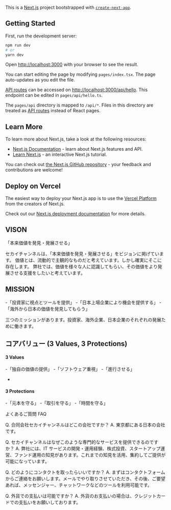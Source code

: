This is a [Next.js](https://nextjs.org/) project bootstrapped with [`create-next-app`](https://github.com/vercel/next.js/tree/canary/packages/create-next-app).

## Getting Started

First, run the development server:

```bash
npm run dev
# or
yarn dev
```

Open [http://localhost:3000](http://localhost:3000) with your browser to see the result.

You can start editing the page by modifying `pages/index.tsx`. The page auto-updates as you edit the file.

[API routes](https://nextjs.org/docs/api-routes/introduction) can be accessed on [http://localhost:3000/api/hello](http://localhost:3000/api/hello). This endpoint can be edited in `pages/api/hello.ts`.

The `pages/api` directory is mapped to `/api/*`. Files in this directory are treated as [API routes](https://nextjs.org/docs/api-routes/introduction) instead of React pages.

## Learn More

To learn more about Next.js, take a look at the following resources:

- [Next.js Documentation](https://nextjs.org/docs) - learn about Next.js features and API.
- [Learn Next.js](https://nextjs.org/learn) - an interactive Next.js tutorial.

You can check out [the Next.js GitHub repository](https://github.com/vercel/next.js/) - your feedback and contributions are welcome!

## Deploy on Vercel

The easiest way to deploy your Next.js app is to use the [Vercel Platform](https://vercel.com/new?utm_medium=default-template&filter=next.js&utm_source=create-next-app&utm_campaign=create-next-app-readme) from the creators of Next.js.

Check out our [Next.js deployment documentation](https://nextjs.org/docs/deployment) for more details.

## VISON

「本来価値を発見・発展させる」

セカイチャンネルは、「本来価値を発見・発展させる」をビジョンに掲げています。
価値とは、流動的で主観的なものだと考えています。しかし確実にそこに存在します。
弊社では、価値を様々な人に認識してもらい、その価値をより発展させる支援をしたいと考えています。

## MISSION

-「投資家に視点とツールを提供」 -「日本上場企業により機会を提供する」 -「海外から日本の価値を発見してもらう」

三つのミッションがあります。投資家、海外企業、日本企業のそれぞれの発展ために働きます。

## コアバリュー (3 Values, 3 Protections)

#### 3 Values

-「独自の価値の提供」 -「ソフトウェア重視」 -「進行させる」

-

#### 3 Protections

-「元本を守る」 -「取引を守る」 -「時間を守る」

よくあるご質問 FAQ

Q. 合同会社セカイチャンネルはどこの会社ですか？
A. 東京都にある日本の会社です。

Q. セカイチャンネルはなぜこのような専門的なサービスを提供できるのですか？
A. 弊社には、IT サービスの開発・運用経験、株式投資、スタートアップ運営、ファンド運用の知見があります。これまでの知見を活用、集約してご提供が可能になっています。

Q. どのようにコンタクトを取ったらいいですか？
A. まずはコンタクトフォームからご連絡をお願いします。メールでやり取りさせていただき、その後、ご要望あれば、メッセンジャー、チャットワークなどのツールを利用可能です。

Q. 外貨での支払いは可能ですか？
A. 外貨のお支払いの場合は、クレジットカードでの支払いをお願いしております。
